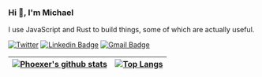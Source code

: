 ### Hi 👋, I'm Michael
I use JavaScript and Rust to build things, some of which are actually useful.   
 
[![Twitter](https://img.shields.io/twitter/url/https/twitter.com/cloudposse.svg?style=social&label=Follow%20%40phoexer)](https://twitter.com/phoexer)
[![Linkedin Badge](https://img.shields.io/badge/-LinkedIn-blue?style=flat-square&logo=Linkedin&logoColor=white&link=https://www.linkedin.com/in/mmusangeya/)](https://www.linkedin.com/in/mmusangeya/)
[![Gmail Badge](https://img.shields.io/badge/-Gmail-d14836?style=flat-square&logo=Gmail&logoColor=white&link=mailto:mike@musangeya.com)](mailto:mike@musangeya.com)
  
|[![Phoexer's github stats](https://github-readme-stats-phoexers-projects.vercel.app/api?username=phoexer)](https://mmusangeya.com)|[![Top Langs](https://github-readme-stats-kappa-orcin-91.vercel.app/api/top-langs/?username=phoexer&count_private=true&layout=compact)](https://mmusangeya.com)|
|---|---|
